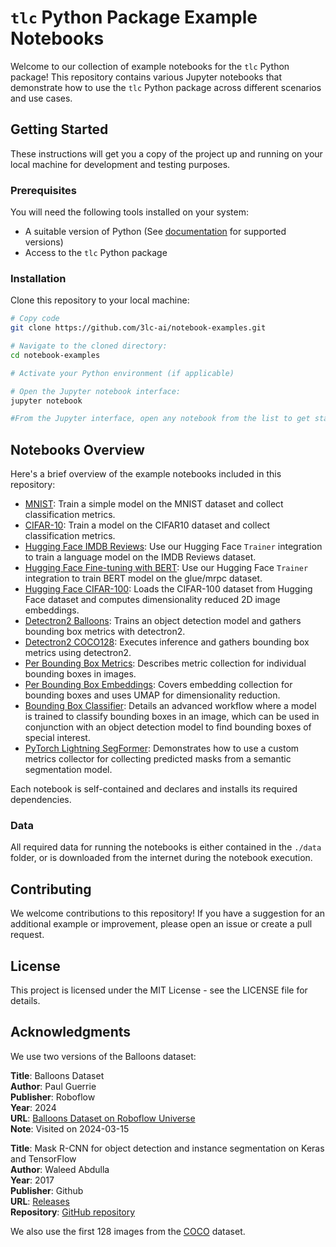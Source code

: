 # `tlc` Python Package Example Notebooks

Welcome to our collection of example notebooks for the `tlc` Python package! This repository contains various Jupyter
notebooks that demonstrate how to use the `tlc` Python package across different scenarios and use cases.

## Getting Started

These instructions will get you a copy of the project up and running on your local machine for development and testing
purposes.

### Prerequisites

You will need the following tools installed on your system:

+ A suitable version of Python (See [documentation](https://docs.3lc.ai/3lc/latest/quickstart/quickstart.html#requirements) for supported versions)
+ Access to the `tlc` Python package

### Installation

Clone this repository to your local machine:

```bash
# Copy code
git clone https://github.com/3lc-ai/notebook-examples.git

# Navigate to the cloned directory:
cd notebook-examples

# Activate your Python environment (if applicable)

# Open the Jupyter notebook interface:
jupyter notebook

#From the Jupyter interface, open any notebook from the list to get started.
```

## Notebooks Overview

Here's a brief overview of the example notebooks included in this repository:

+ [MNIST](./pytorch-mnist.ipynb): Train a simple model on the MNIST dataset and collect classification metrics.
+ [CIFAR-10](./pytorch-cifar10.ipynb): Train a model on the CIFAR10 dataset and collect classification metrics.
+ [Hugging Face IMDB Reviews](./huggingface-imdb.ipynb): Use our Hugging Face `Trainer` integration to train a language
  model on the IMDB Reviews dataset.
+ [Hugging Face Fine-tuning with BERT](./huggingface-finetuning.ipynb): Use our Hugging Face `Trainer` integration to train BERT model on the glue/mrpc dataset.
+ [Hugging Face CIFAR-100](./huggingface-cifar100.ipynb): Loads the CIFAR-100 dataset from Hugging Face dataset
  and computes dimensionality reduced 2D image embeddings.
+ [Detectron2 Balloons](./detectron2-balloons.ipynb): Trains an object detection model and gathers bounding box metrics
  with detectron2.
+ [Detectron2 COCO128](./detectron2-coco128.ipynb): Executes inference and gathers bounding box metrics using
  detectron2.
+ [Per Bounding Box Metrics](./calculate-luminosity.ipynb): Describes metric collection for individual bounding boxes in
  images.
+ [Per Bounding Box Embeddings](./add-bb-embeddings.ipynb): Covers embedding collection for bounding boxes and uses UMAP
  for dimensionality reduction.
+ [Bounding Box Classifier](./train-bb-classifier.ipynb): Details an advanced workflow where a model is trained to
  classify bounding boxes in an image, which can be used in conjunction with an object detection model to find bounding
  boxes of special interest.
+ [PyTorch Lightning SegFormer](./pytorch-lightning-segformer.ipynb): Demonstrates how to use a custom metrics collector
  for collecting predicted masks from a semantic segmentation model.

Each notebook is self-contained and declares and installs its required dependencies.

### Data

All required data for running the notebooks is either contained in the `./data` folder, or is downloaded from the internet during the notebook execution.

## Contributing

We welcome contributions to this repository! If you have a suggestion for an additional example or improvement, please open an issue or create a pull request.

## License

This project is licensed under the MIT License - see the LICENSE file for details.

## Acknowledgments

We use two versions of the Balloons dataset:

**Title**: Balloons Dataset  
**Author**: Paul Guerrie  
**Publisher**: Roboflow  
**Year**: 2024  
**URL**: [Balloons Dataset on Roboflow Universe](https://universe.roboflow.com/paul-guerrie-tang1/balloons-geknh)  
**Note**: Visited on 2024-03-15

**Title**: Mask R-CNN for object detection and instance segmentation on Keras and TensorFlow  
**Author**: Waleed Abdulla  
**Year**: 2017  
**Publisher**: Github  
**URL**: [Releases](https://github.com/matterport/Mask_RCNN/releases)  
**Repository**: [GitHub repository](https://github.com/matterport/Mask_RCNN)

We also use the first 128 images from the [COCO](https://cocodataset.org/#home) dataset.

